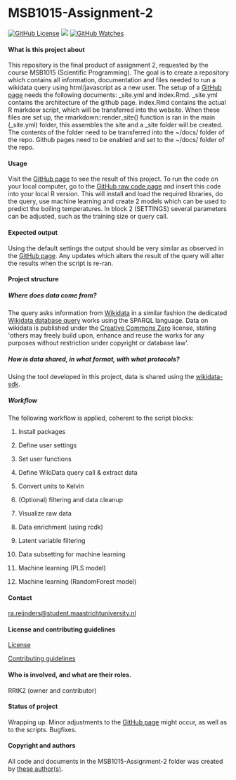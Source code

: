 # MSB1015-Assignment-2

[![GitHub License](https://img.shields.io/github/license/Rrtk2/MSB1015-Assignment-2)](https://github.com/Rrtk2/MSB1015-Assignment-2/blob/master/LICENSE.md) ![](https://img.shields.io/badge/Status-Wrapping_up-green) [![GitHub Watches](https://img.shields.io/github/watchers/Rrtk2/MSB1015-Assignment-2.svg?style=social&label=Watch&maxAge=2592000)](https://github.com/Rrtk2/MSB1015-Assignment-2/watchers) 


#### What is this project about
This repository is the final product of assignment 2, requested by the course MSB1015 (Scientific Programming). The goal is to create a repository which contains all information, documentation and files needed to run a wikidata query using html/javascript as a new user.
The setup of a [GitHub page](https://rrtk2.github.io/MSB1015-Assignment-2/) needs the following documents: _site.yml and index.Rmd. _site.yml contains the architecture of the github page. index.Rmd contains the actual R markdow script, which will be transferred into the website. When these files are set up, the rmarkdown::render_site() function is ran in the main (_site.yml) folder, this assembles the site and a _site folder will be created. The contents of the folder need to be transferred into the ~/docs/ folder of the repo. Github pages need to be enabled and set to the ~/docs/ folder of the repo. 


#### Usage
Visit the [GitHub page](https://rrtk2.github.io/MSB1015-Assignment-2/) to see the result of this project. To run the code on your local computer, go to the [GitHub raw code page](https://rrtk2.github.io/MSB1015-Assignment-2/raw.html) and insert this code into your local R version. This will install and load the required libraries, do the query, use machine learning and create 2 models which can be used to predict the boiling temperatures. In block 2 (SETTINGS) several parameters can be adjusted, such as the training size or query call. 

#### Expected output
Using the default settings the output should be very similar as observed in the [GitHub page](https://rrtk2.github.io/MSB1015-Assignment-2/). Any updates which alters the result of the query will alter the results when the script is re-ran.

#### Project structure
##### Where does data come from?
The query asks information from [Wikidata](http://wikidata.org) in a similar fashion the dedicated [Wikidata database query](https://query.wikidata.org/) works using the SPARQL language. Data on wikidata is published under the [Creative Commons Zero](https://creativecommons.org/share-your-work/public-domain/cc0) license, stating 'others may freely build upon, enhance and reuse the works for any purposes without restriction under copyright or database law'.

##### How is data shared, in what format, with what protocols?
Using the tool developed in this project, data is shared using the [wikidata-sdk](https://www.wikidata.org/w/api.php). 

##### Workflow
The following workflow is applied, coherent to the script blocks:

1) Install packages

2) Define user settings

3) Set user functions

4) Define WikiData query call & extract data

5) Convert units to Kelvin

6) (Optional) filtering and data cleanup

7) Visualize raw data 

8) Data enrichment (using rcdk)

9) Latent variable filtering

10) Data subsetting for machine learning

11) Machine learning (PLS model)

12) Machine learning (RandomForest model)


#### Contact
ra.reijnders@student.maastrichtuniversity.nl


#### License and contributing guidelines
[License](/LICENSE.md) 

[Contributing guidelines](/CONTRIBUTING.md) 


#### Who is involved, and what are their roles.
RRtK2 (owner and contributor)


#### Status of project
Wrapping up. Minor adjustments to the [GitHub page](https://rrtk2.github.io/MSB1015-Assignment-2/) might occur, as well as to the scripts. Bugfixes.


#### Copyright and authors
All code and documents in the MSB1015-Assignment-2 folder was created by [these author(s)](/AUTHORS.md).

